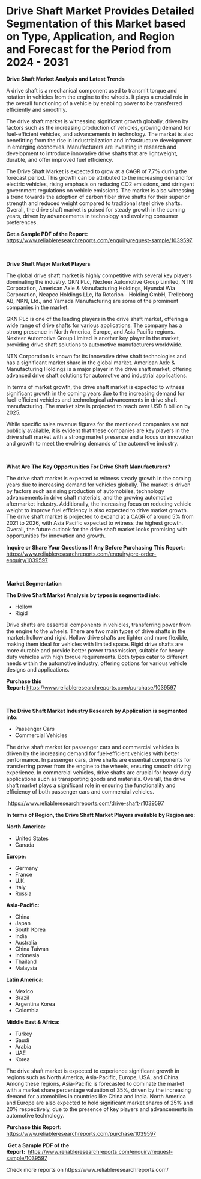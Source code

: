 <p><h1>Drive Shaft Market Provides Detailed Segmentation of this Market based on Type, Application, and Region and Forecast for the Period from 2024 - 2031</h1></p><p><strong>Drive Shaft Market Analysis and Latest Trends</strong></p>
<p><p>A drive shaft is a mechanical component used to transmit torque and rotation in vehicles from the engine to the wheels. It plays a crucial role in the overall functioning of a vehicle by enabling power to be transferred efficiently and smoothly.</p><p>The drive shaft market is witnessing significant growth globally, driven by factors such as the increasing production of vehicles, growing demand for fuel-efficient vehicles, and advancements in technology. The market is also benefitting from the rise in industrialization and infrastructure development in emerging economies. Manufacturers are investing in research and development to introduce innovative drive shafts that are lightweight, durable, and offer improved fuel efficiency.</p><p>The Drive Shaft Market is expected to grow at a CAGR of 7.7% during the forecast period. This growth can be attributed to the increasing demand for electric vehicles, rising emphasis on reducing CO2 emissions, and stringent government regulations on vehicle emissions. The market is also witnessing a trend towards the adoption of carbon fiber drive shafts for their superior strength and reduced weight compared to traditional steel drive shafts. Overall, the drive shaft market is poised for steady growth in the coming years, driven by advancements in technology and evolving consumer preferences.</p></p>
<p><strong>Get a Sample PDF of the Report:&nbsp;</strong> <a href="https://www.reliableresearchreports.com/enquiry/request-sample/1039597">https://www.reliableresearchreports.com/enquiry/request-sample/1039597</a></p>
<p>&nbsp;</p>
<p><strong>Drive Shaft Major Market Players</strong></p>
<p><p>The global drive shaft market is highly competitive with several key players dominating the industry. GKN PLc, Nexteer Automotive Group Limited, NTN Corporation, American Axle & Manufacturing Holdings, Hyundai Wia Corporation, Neapco Holdings LLc, Ifa Rotorion - Holding GmbH, Trelleborg AB, NKN, Ltd., and Yamada Manufacturing are some of the prominent companies in the market.</p><p>GKN PLc is one of the leading players in the drive shaft market, offering a wide range of drive shafts for various applications. The company has a strong presence in North America, Europe, and Asia Pacific regions. Nexteer Automotive Group Limited is another key player in the market, providing drive shaft solutions to automotive manufacturers worldwide.</p><p>NTN Corporation is known for its innovative drive shaft technologies and has a significant market share in the global market. American Axle & Manufacturing Holdings is a major player in the drive shaft market, offering advanced drive shaft solutions for automotive and industrial applications.</p><p>In terms of market growth, the drive shaft market is expected to witness significant growth in the coming years due to the increasing demand for fuel-efficient vehicles and technological advancements in drive shaft manufacturing. The market size is projected to reach over USD 8 billion by 2025.</p><p>While specific sales revenue figures for the mentioned companies are not publicly available, it is evident that these companies are key players in the drive shaft market with a strong market presence and a focus on innovation and growth to meet the evolving demands of the automotive industry.</p></p>
<p>&nbsp;</p>
<p><strong>What Are The Key Opportunities For Drive Shaft Manufacturers?</strong></p>
<p><p>The drive shaft market is expected to witness steady growth in the coming years due to increasing demand for vehicles globally. The market is driven by factors such as rising production of automobiles, technology advancements in drive shaft materials, and the growing automotive aftermarket industry. Additionally, the increasing focus on reducing vehicle weight to improve fuel efficiency is also expected to drive market growth. The drive shaft market is projected to expand at a CAGR of around 5% from 2021 to 2026, with Asia Pacific expected to witness the highest growth. Overall, the future outlook for the drive shaft market looks promising with opportunities for innovation and growth.</p></p>
<p><strong>Inquire or Share Your Questions If Any Before Purchasing This Report:</strong> <a href="https://www.reliableresearchreports.com/enquiry/pre-order-enquiry/1039597">https://www.reliableresearchreports.com/enquiry/pre-order-enquiry/1039597</a></p>
<p>&nbsp;</p>
<p><strong>Market Segmentation</strong></p>
<p><strong>The Drive Shaft Market Analysis by types is segmented into:</strong></p>
<p><ul><li>Hollow</li><li>Rigid</li></ul></p>
<p><p>Drive shafts are essential components in vehicles, transferring power from the engine to the wheels. There are two main types of drive shafts in the market: hollow and rigid. Hollow drive shafts are lighter and more flexible, making them ideal for vehicles with limited space. Rigid drive shafts are more durable and provide better power transmission, suitable for heavy-duty vehicles with high torque requirements. Both types cater to different needs within the automotive industry, offering options for various vehicle designs and applications.</p></p>
<p><strong>Purchase this Report:&nbsp;</strong><a href="https://www.reliableresearchreports.com/purchase/1039597">https://www.reliableresearchreports.com/purchase/1039597</a></p>
<p>&nbsp;</p>
<p><strong>The Drive Shaft Market Industry Research by Application is segmented into:</strong></p>
<p><ul><li>Passenger Cars</li><li>Commercial Vehicles</li></ul></p>
<p><p>The drive shaft market for passenger cars and commercial vehicles is driven by the increasing demand for fuel-efficient vehicles with better performance. In passenger cars, drive shafts are essential components for transferring power from the engine to the wheels, ensuring smooth driving experience. In commercial vehicles, drive shafts are crucial for heavy-duty applications such as transporting goods and materials. Overall, the drive shaft market plays a significant role in ensuring the functionality and efficiency of both passenger cars and commercial vehicles.</p></p>
<p><a href="https://www.reliableresearchreports.com/drive-shaft-r1039597">&nbsp;https://www.reliableresearchreports.com/drive-shaft-r1039597</a></p>
<p><strong>In terms of Region, the Drive Shaft Market Players available by Region are:</strong></p>
<p>
    <p> <strong> North America: </strong>
        <ul>
            <li>United States</li>
            <li>Canada</li>
        </ul>
        </p> 
    <p> <strong> Europe: </strong>
        <ul>
            <li>Germany</li>
            <li>France</li>
            <li>U.K.</li>
            <li>Italy</li>
            <li>Russia</li>
        </ul>
        </p> 
    <p> <strong> Asia-Pacific: </strong>
        <ul>
            <li>China</li>
            <li>Japan</li>
            <li>South Korea</li>
            <li>India</li>
            <li>Australia</li>
            <li>China Taiwan</li>
            <li>Indonesia</li>
            <li>Thailand</li>
            <li>Malaysia</li>
        </ul>
        </p> 
    <p> <strong> Latin America: </strong>
        <ul>
            <li>Mexico</li>
            <li>Brazil</li>
            <li>Argentina Korea</li>
            <li>Colombia</li>
        </ul>
        </p> 
    <p> <strong> Middle East & Africa: </strong>
        <ul>
            <li>Turkey</li>
            <li>Saudi</li>
            <li>Arabia</li>
            <li>UAE</li>
            <li>Korea</li>
        </ul>
    </p>
    </p>
<p><p>The drive shaft market is expected to experience significant growth in regions such as North America, Asia-Pacific, Europe, USA, and China. Among these regions, Asia-Pacific is forecasted to dominate the market with a market share percentage valuation of 35%, driven by the increasing demand for automobiles in countries like China and India. North America and Europe are also expected to hold significant market shares of 25% and 20% respectively, due to the presence of key players and advancements in automotive technology.</p></p>
<p><strong>Purchase this Report: </strong><a href="https://www.reliableresearchreports.com/purchase/1039597">https://www.reliableresearchreports.com/purchase/1039597</a></p>
<p>&nbsp;<strong>Get a Sample PDF of the Report:&nbsp;&nbsp;</strong><a href="https://www.reliableresearchreports.com/enquiry/request-sample/1039597">https://www.reliableresearchreports.com/enquiry/request-sample/1039597</a></p>
<p><strong></strong></p>
<p>Check more reports on https://www.reliableresearchreports.com/</p>